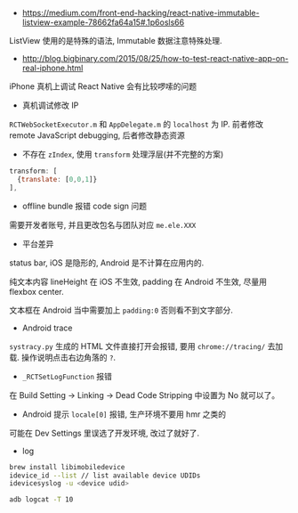 

* https://medium.com/front-end-hacking/react-native-immutable-listview-example-78662fa64a15#.1p6osls66

ListView 使用的是特殊的语法, Immutable 数据注意特殊处理.

* http://blog.bigbinary.com/2015/08/25/how-to-test-react-native-app-on-real-iphone.html

iPhone 真机上调试 React Native 会有比较啰嗦的问题

* 真机调试修改 IP

`RCTWebSocketExecutor.m` 和 `AppDelegate.m` 的 `localhost` 为 IP.
前者修改 remote JavaScript debugging, 后者修改静态资源

* 不存在 `zIndex`, 使用 `transform` 处理浮层(并不完整的方案)

```js
transform: [
  {translate: [0,0,1]}
],
```

* offline bundle 报错 code sign 问题

需要开发者账号, 并且更改包名与团队对应 `me.ele.XXX`

* 平台差异

status bar, iOS 是隐形的, Android 是不计算在应用内的.

纯文本内容 lineHeight 在 iOS 不生效, padding 在 Android 不生效, 尽量用 flexbox center.

文本框在 Android 当中需要加上 `padding:0` 否则看不到文字部分.

* Android trace

`systracy.py` 生成的 HTML 文件直接打开会报错, 要用 `chrome://tracing/` 去加载.
操作说明点击右边角落的 `?`.

* `_RCTSetLogFunction` 报错

在 Build Setting -> Linking ->  Dead Code Stripping 中设置为 No 就可以了。

* Android 提示 `locale[0]` 报错, 生产环境不要用 hmr 之类的

可能在 Dev Settings 里误选了开发环境, 改过了就好了.

* log

```bash
brew install libimobiledevice
idevice_id --list // list available device UDIDs
idevicesyslog -u <device udid>
```

```bash
adb logcat -T 10
```
